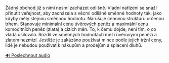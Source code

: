 
Žádný obchod již s nimi nesmí zacházet odlišně. Vládní nařízení se snaží přinutit veřejnost, aby zacházela s věcmi odlišné směnné hodnoty tak, jako kdyby měly stejnou směnnou hodnotu. Narušuje cenovou strukturu určenou trhem. Stanovuje minimální cenu úvěrových peněz a maximální cenu komoditních peněz (zlata) a cizích měn. To, k čemu dojde, není tím, o co vláda usilovala. Rozdíl ve směnných hodnotách mezi úvěrovými penězi a zlatem nezmizí. Jestliže je zakázáno používat mince podle jejich tržní ceny, lidé je nebudou používat k nákupům a prodejům a splácení dluhů.

[🔊 Poslechnout audio](/data/7-paragraphs/audio/chapter_83/para_001-dn-obchod-ji-s-nimi-nesm-zachzet-odlin-Vl.mp3)
